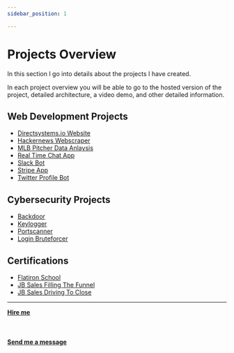 ```yaml
---
sidebar_position: 1

---
```


# Projects Overview

In this section I go into details about the projects I have created.

In each project overview you will be able to go to the hosted version of the project, detailed architecture, a video demo, and other detailed information.

## Web Development Projects
* [Directsystems.io Website](/docs/projects/1:%20Web%20Development/Directsystems.io/projectoverview)
* [Hackernews Webscraper](/docs/projects/1:%20Web%20Development/Hackernews%20Webscraper/projectoverview)
* [MLB Pitcher Data Anlaysis](/docs/projects/1:%20Web%20Development/MLB%20Pitchers%20Data%20Analysis/projectoverview)
* [Real Time Chat App](/docs/projects/1:%20Web%20Development/Real%20Time%20Chat%20App/projectoverview)
* [Slack Bot](/docs/projects/1:%20Web%20Development/slack%20bot/projectoverview)
* [Stripe App](/docs/projects/1:%20eb%20Development/stripe%20app/projectoverview)
* [Twitter Profile Bot](/docs/projects/1:%20Web%20Development/Twitter%20Profile%20Bot/projectoverview)

## Cybersecurity Projects
* [Backdoor](/docs/projects/2:%20Cybersecurity/backdoor%20attack/projectoverview)
* [Keylogger](/docs/projects/2:%20Cybersecurity/Keylogger/projectoverview)
* [Portscanner](/docs/projects/2:%20Cybersecurity/portscanner/projectoverview)
* [Login Bruteforcer](/docs/projects/2:%20Cybersecurity/Bruteforcer/projectoverview)


## Certifications
* [Flatiron School](/docs/projects/3:%20Certifications/certs)
* [JB Sales Filling The Funnel](/docs/projects/3:%20Certifications/certs)
* [JB Sales Driving To Close](/docs/projects/3:%20Certifications/certs)


<hr></hr>

<a href="https://calendly.com/mattherzog/business-chat" target="_blank"><b><u>Hire me</u></b></a>
<br></br>
<br></br>
<a href="mailto:matt@mattherzog.me" target="_blank"><b><u>Send me a message</u></b></a>
